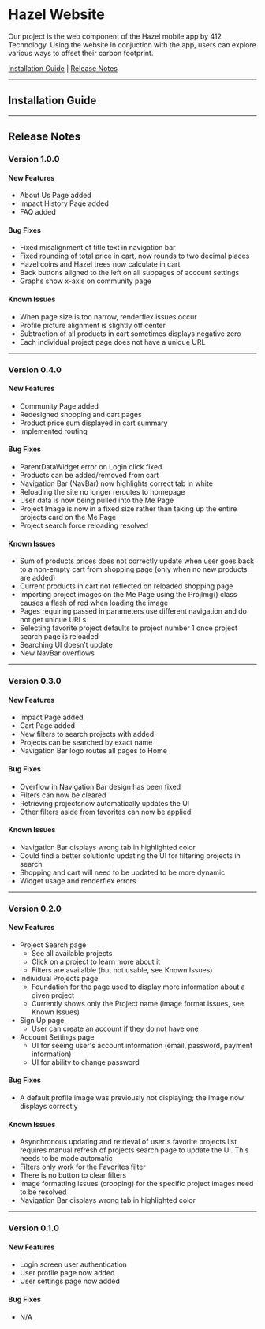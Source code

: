 # Hazel Website
Our project is the web component of the Hazel mobile app by 412 Technology. Using the website in conjuction with the app, 
users can explore various ways to offset their carbon footprint. 

[Installation Guide](https://github.com/ntjim/1330-HazelSite#installation-guide) | [Release Notes](https://github.com/ntjim/1330-HazelSite#release-notes)

-----
## Installation Guide 

-----

## Release Notes

### Version 1.0.0

#### New Features 
* About Us Page added
* Impact History Page added
* FAQ added

#### Bug Fixes 
* Fixed misalignment of title text in navigation bar 
* Fixed rounding of total price in cart, now rounds to two decimal places 
* Hazel coins and Hazel trees now calculate in cart 
* Back buttons aligned to the left on all subpages of account settings 
* Graphs show x-axis on community page 

#### Known Issues
* When page size is too narrow, renderflex issues occur  
* Profile picture alignment is slightly off center  
* Subtraction of all products in cart sometimes displays negative zero  
* Each individual project page does not have a unique URL 

-----
### Version 0.4.0

#### New Features
* Community Page added
* Redesigned shopping and cart pages  
* Product price sum displayed in cart summary 
* Implemented routing 


#### Bug Fixes
* ParentDataWidget error on Login click fixed  
* Products can be added/removed from cart  
* Navigation Bar (NavBar) now highlights correct tab in white 
* Reloading the site no longer reroutes to homepage 
* User data is now being pulled into the Me Page 
* Project Image is now in a fixed size rather than taking up the entire projects card on the Me Page 
* Project search force reloading resolved 

#### Known Issues
* Sum of products prices does not correctly update when user goes back to a non-empty cart from shopping page (only when no new products are added)  
* Current products in cart not reflected on reloaded shopping page  
* Importing project images on the Me Page using the ProjImg() class causes a flash of red when loading the image 
* Pages requiring passed in parameters use different navigation and do not get unique URLs 
* Selecting favorite project defaults to project number 1 once project search page is reloaded  
* Searching UI doesn’t update  
* New NavBar overflows  

-----
### Version 0.3.0

#### New Features
* Impact Page added
* Cart Page added
* New filters to search projects with added
* Projects can be searched by exact name
* Navigation Bar logo routes all pages to Home 


#### Bug Fixes
*  Overflow in Navigation Bar design has been fixed
*  Filters can now be cleared
*  Retrieving projectsnow automatically updates the UI
*  Other filters aside from favorites can now be applied

#### Known Issues
* Navigation Bar displays wrong tab in highlighted color
* Could find a better solutionto updating the UI for filtering projects in search
* Shopping and cart will need to be updated to be more dynamic
* Widget usage and renderflex errors

-----
### Version 0.2.0

#### New Features
* Project Search page
  * See all available projects
  * Click on a project to learn more about it
  * Filters are availalble (but not usable, see Known Issues)
* Individual Projects page
  * Foundation for the page used to display more information about a given project
  * Currently shows only the Project name (image format issues, see Known Issues)
* Sign Up page
  * User can create an account if they do not have one
* Account Settings page
  * UI for seeing user's account information (email, password, payment information)
  * UI for ability to change password

#### Bug Fixes
*  A default profile image was previously not displaying; the image now displays correctly

#### Known Issues
* Asynchronous updating and retrieval of  user's favorite projects list requires manual refresh of projects search page to update the UI. This needs to be made automatic
* Filters only work for the Favorites filter
* There is no button to clear filters
* Image formatting issues (cropping) for the specific project images need to be resolved
* Navigation Bar displays wrong tab in highlighted color

-----
### Version 0.1.0

#### New Features
* Login screen user authentication 
* User profile page now added 
* User settings page now added 

#### Bug Fixes 
* N/A
